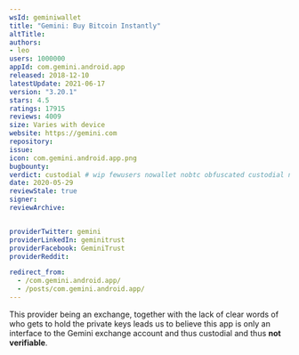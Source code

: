 ```yaml
---
wsId: geminiwallet
title: "Gemini: Buy Bitcoin Instantly"
altTitle: 
authors:
- leo
users: 1000000
appId: com.gemini.android.app
released: 2018-12-10
latestUpdate: 2021-06-17
version: "3.20.1"
stars: 4.5
ratings: 17915
reviews: 4009
size: Varies with device
website: https://gemini.com
repository: 
issue: 
icon: com.gemini.android.app.png
bugbounty: 
verdict: custodial # wip fewusers nowallet nobtc obfuscated custodial nosource nonverifiable reproducible bounty defunct
date: 2020-05-29
reviewStale: true
signer: 
reviewArchive:


providerTwitter: gemini
providerLinkedIn: geminitrust
providerFacebook: GeminiTrust
providerReddit: 

redirect_from:
  - /com.gemini.android.app/
  - /posts/com.gemini.android.app/
---
```



This provider being an exchange, together with the lack of clear words of who
gets to hold the private keys leads us to believe this app is only an interface
to the Gemini exchange account and thus custodial and thus **not verifiable**.
